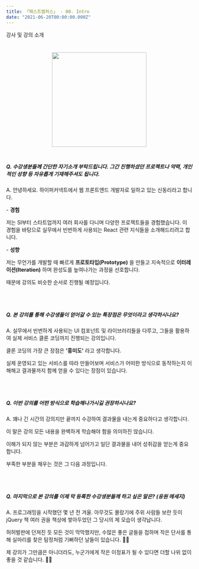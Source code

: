 ```yaml
---
title: 「패스트캠퍼스」 - 00. Intro
date: "2021-06-20T00:00:00.000Z"
---
```


강사 및 강의 소개

<!-- more -->

<div style="display: flex; justify-content: center; align-items: center; padding-block: 24px;">
    <img style="width: 256px; height: 256px;" src="https://i.ibb.co/5kBDbgS/avatar6.png" />
</div>

##### Q. 수강생분들께 간단한 자기소개 부탁드립니다. 그간 진행하셨던 프로젝트나 약력, 개인적인 성향 등 자유롭게 기재해주셔도 됩니다.

A. 안녕하세요. 하이퍼커넥트에서 웹 프론트엔드 개발자로 일하고 있는 신동리라고 합니다.

\- **경험** 

저는 SI부터 스타트업까지 여러 회사를 다니며 다양한 프로젝트들을 경험했습니다.
이 경험을 바탕으로 실무에서 빈번하게 사용되는 React 관련 지식들을 소개해드리려고 합니다.

\- **성향**

저는 무언가를 개발할 때 빠르게 **프로토타입(Prototype)** 을 만들고 지속적으로 **이터레이션(Iteration)** 하며 완성도를 높여나가는 과정을 선호합니다.

때문에 강의도 비슷한 순서로 진행될 예정입니다.

<br />
<br />

##### Q. 본 강의를 통해 수강생들이 얻어갈 수 있는 특장점은 무엇이라고 생각하시나요?

A. 실무에서 빈번하게 사용되는 UI 컴포넌트 및 라이브러리들을 다루고, 그들을 활용하여 실제 서비스 클론 코딩까지 진행되는 강의입니다. 

클론 코딩의 가장 큰 장점은 **'흥미도'** 라고 생각합니다.

실제 운영되고 있는 서비스를 따라 만들어보며 서비스가 어떠한 방식으로 동작하는지 이해해고 결과물까지 함께 얻을 수 있다는 장점이 있습니다.

<br />
<br />

##### Q. 이번 강의를 어떤 방식으로 학습해나가시길 권장하시나요?

A. 꽤나 긴 시간의 강의지만 끝까지 수강하여 결과물을 내는게 중요하다고 생각합니다.

이 말은 강의 모든 내용을 완벽하게 학습해야 함을 의미하진 않습니다.

이해가 되지 않는 부분은 과감하게 넘어가고 일단 결과물을 내어 성취감을 얻는게 중요합니다.

부족한 부분을 채우는 것은 그 다음 과정입니다. 

<br />
<br />

##### Q. 마지막으로 본 강의를 이제 막 등록한 수강생분들께 하고 싶은 말은? (응원 메세지)

A. 프로그래밍을 시작했던 몇 년 전 겨울. 아무것도 몰랐기에 주위 사람들 보란 듯이 jQuery 책 여러 권을 책상에 쌓아두었던 그 당시의 제 모습이 생각납니다.

허허벌판에 던져진 듯 모든 것이 막막했지만, 수많은 좋은 글들을 접하며 작은 단서를 통해 실마리를 찾은 탐정처럼 기뻐하던 날들이 있습니다. 🕵🏻

제 강의가 그만큼은 아니더라도, 누군가에게 작은 이정표가 될 수 있다면 더할 나위 없이 좋을 것 같습니다. 🙏🏻
